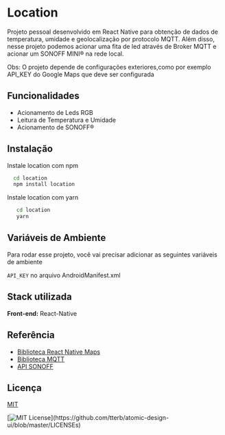 
# Location

Projeto pessoal desenvolvido em React Native para obtenção de dados de temperatura, umidade e geolocalização por protocolo MQTT. Além disso,
nesse projeto podemos acionar uma fita de led através de Broker MQTT e acionar um SONOFF MINI® na rede local.

Obs: O projeto depende de configurações exteriores,como por exemplo API_KEY do Google Maps que deve ser configurada

## Funcionalidades

- Acionamento de Leds RGB
- Leitura de Temperatura e Umidade
- Acionamento de SONOFF®



## Instalação

Instale location com npm

```bash
  cd location
  npm install location
```
Instale location com yarn

```bash
   cd location
   yarn
```
## Variáveis de Ambiente

Para rodar esse projeto, você vai precisar adicionar as seguintes variáveis de ambiente

`API_KEY` no arquivo AndroidManifest.xml


## Stack utilizada

**Front-end:** React-Native


## Referência

 - [Biblioteca React Native Maps](https://www.npmjs.com/package/react-native-maps)
 - [Biblioteca MQTT](https://github.com/matiassingers/awesome-readme)
 - [API SONOFF](https://sonoff.tech/product/diy-smart-switch/minir2/)


## Licença

[MIT](https://choosealicense.com/licenses/mit/)



[![MIT License](https://img.shields.io/apm/l/atomic-design-ui.svg?)](https://github.com/tterb/atomic-design-ui/blob/master/LICENSEs)
